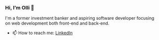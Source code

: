 ### Hi, I’m Olli 👋 
I'm a former investment banker and aspiring software developer focusing on web development both front-end and back-end.
- 📫 How to reach me: [LinkedIn](https://www.linkedin.com/in/olli-taka-anttila/)

<!---
Ollitak/Ollitak is a ✨ special ✨ repository because its `README.md` (this file) appears on your GitHub profile.
You can click the Preview link to take a look at your changes.
--->
